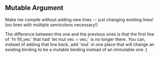 ## Mutable Argument

Make me compile without adding new lines -- just changing existing lines! (no lines with multiple semicolons necessary!)

<div class="hint">
  The difference between this one and the previous ones is that the first line of `fn fill_vec` that had `let mut vec = vec;` is no longer there.
  You can, instead of adding that line back, add `mut` in one place that will change an existing binding to be a mutable binding instead of an immutable one :)
</div>
